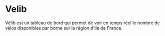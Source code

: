 # Velib

Vélib est un tableau de bord qui permet de voir en temps réel le nombre de vélos disponibles par borne sur la région d'Ile de France. 
